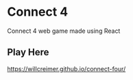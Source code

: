 # Connect 4

Connect 4 web game made using React

## Play Here
https://willcreimer.github.io/connect-four/
